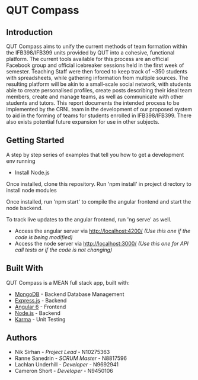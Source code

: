 # QUT Compass

## Introduction

QUT Compass aims to unify the current methods of team formation within the IFB398/IFB399 units provided by QUT into a cohesive, functional platform. The current tools available for this process are an official Facebook group and official icebreaker sessions held in the first week of semester. Teaching Staff were then forced to keep track of ~350 students with spreadsheets, while gathering information from multiple sources.
The resulting platform will be akin to a small-scale social network, with students able to create personalised profiles, create posts describing their ideal team members, create and manage teams, as well as communicate with other students and tutors. This report documents the intended process to be implemented by the CRNL team in the development of our proposed system to aid in the forming of teams for students enrolled in IFB398/IFB399. There also exists potential future expansion for use in other subjects.


## Getting Started

A step by step series of examples that tell you how to get a development env running

- Install Node.js

Once installed, clone this repository.
Run 'npm install' in project directory to install node modules

Once installed, run 'npm start' to compile the angular frontend and start the node backend.

To track live updates to the angular frontend, run 'ng serve' as well.

- Access the angular server via [http://localhost:4200/](http://localhost:4200/) _(Use this one if the code is being modified)_
- Access the node server via [http://localhost:3000/](http://localhost:3000/) _(Use this one for API call tests or if the code is not changing)_

## Built With

QUT Compass is a MEAN full stack app, built with:

- [MongoDB](https://www.mongodb.com/) - Backend Database Management
- [Express.js](https://expressjs.com/) - Backend
- [Angular 6](https://angular.io/) - Frontend
- [Node.js](https://nodejs.org/en/) - Backend
- [Karma](https://karma-runner.github.io/latest/index.html) - Unit Testing

## Authors

- Nik Sirhan - _Project Lead_ - N10275363
- Ranne Sanedrin - _SCRUM Master_ - N8817596
- Lachlan Underhill - _Developer_ - N9692941
- Cameron Short - _Developer_ - N9450106

